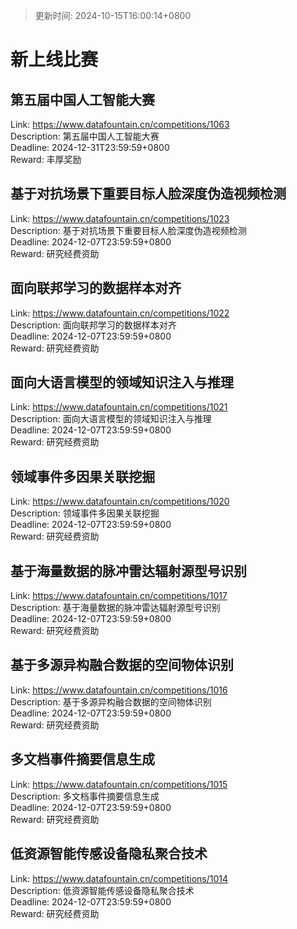 > 更新时间: 2024-10-15T16:00:14+0800 

# 新上线比赛


## 第五届中国人工智能大赛
Link: https://www.datafountain.cn/competitions/1063  
Description: 第五届中国人工智能大赛  
Deadline: 2024-12-31T23:59:59+0800  
Reward: 丰厚奖励  

## 基于对抗场景下重要目标人脸深度伪造视频检测
Link: https://www.datafountain.cn/competitions/1023  
Description: 基于对抗场景下重要目标人脸深度伪造视频检测  
Deadline: 2024-12-07T23:59:59+0800  
Reward: 研究经费资助  

## 面向联邦学习的数据样本对齐
Link: https://www.datafountain.cn/competitions/1022  
Description: 面向联邦学习的数据样本对齐  
Deadline: 2024-12-07T23:59:59+0800  
Reward: 研究经费资助  

## 面向大语言模型的领域知识注入与推理
Link: https://www.datafountain.cn/competitions/1021  
Description: 面向大语言模型的领域知识注入与推理  
Deadline: 2024-12-07T23:59:59+0800  
Reward: 研究经费资助  

## 领域事件多因果关联挖掘
Link: https://www.datafountain.cn/competitions/1020  
Description: 领域事件多因果关联挖掘  
Deadline: 2024-12-07T23:59:59+0800  
Reward: 研究经费资助  

## 基于海量数据的脉冲雷达辐射源型号识别
Link: https://www.datafountain.cn/competitions/1017  
Description: 基于海量数据的脉冲雷达辐射源型号识别  
Deadline: 2024-12-07T23:59:59+0800  
Reward: 研究经费资助  

## 基于多源异构融合数据的空间物体识别
Link: https://www.datafountain.cn/competitions/1016  
Description: 基于多源异构融合数据的空间物体识别  
Deadline: 2024-12-07T23:59:59+0800  
Reward: 研究经费资助  

## 多文档事件摘要信息生成
Link: https://www.datafountain.cn/competitions/1015  
Description: 多文档事件摘要信息生成  
Deadline: 2024-12-07T23:59:59+0800  
Reward: 研究经费资助  

## 低资源智能传感设备隐私聚合技术
Link: https://www.datafountain.cn/competitions/1014  
Description: 低资源智能传感设备隐私聚合技术  
Deadline: 2024-12-07T23:59:59+0800  
Reward: 研究经费资助  

